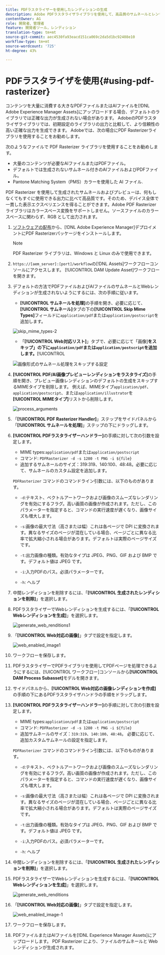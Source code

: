 ```yaml
---
title: PDFラスタライザーを使用したレンディションの生成
description: Adobe PDFラスタライザライブラリを使用して、高品質のサムネールとレンディションを生成します。
contentOwner: AG
role: 開発者、管理者
feature: 開発者ツール，レンディション
translation-type: tm+mt
source-git-commit: aec4530fa93eacd151ca069c2da5d1bc92408e10
workflow-type: tm+mt
source-wordcount: '725'
ht-degree: 43%

---
```



# PDFラスタライザを使用{#using-pdf-rasterizer}

コンテンツを大量に消費する大きなPDFファイルまたはAIファイルを[!DNL Adobe Experience Manager Assets]にアップロードする場合、デフォルトのライブラリでは正確な出力が生成されない場合があります。 AdobeのPDFラスタライザライブラリでは、初期設定のライブラリの出力と比較して、より信頼性の高い正確な出力を生成できます。 Adobeでは、次の場合にPDF Rasterizerライブラリを使用することをお勧めします。

次のようなファイルで PDF Rasterizer ライブラリを使用することをお勧めします。

* 大量のコンテンツが必要なAIファイルまたはPDFファイル。
* デフォルトでは生成されないサムネール付きのAIファイルおよびPDFファイル。
* Pantone Matching System（PMS）カラーを使用した AI ファイル.

PDF Rasterizer を使用して生成されたサムネールおよびプレビューは、何もしなくてもすぐに使用できる出力に比べて高品質です。そのため、デバイス全体で一貫した表示エクスペリエンスを得ることができます。Adobe PDF Rasterizer ライブラリはカラースペース変換をサポートしません。ソースファイルのカラースペースに関わらず、RGB として出力されます。

1. [ソフトウェアの配布](https://experience.adobe.com/#/downloads/content/software-distribution/en/aem.html?package=/content/software-distribution/en/details.html/content/dam/aem/public/adobe/packages/cq640/product/assets/aem-assets-pdf-rasterizer-pkg)から、[!DNL Adobe Experience Manager]デプロイメントにPDF Rasterizerパッケージをインストールします。

   >[!NOTE]
   >
   >PDF Rasterizer ライブラリは、Windows と Linux のみで使用できます。

1. `https://[aem_server]:[port]/workflow`の[!DNL Assets]ワークフローコンソールにアクセスします。 [!UICONTROL DAM Update Asset]ワークフローを開きます。

1. デフォルトの方法でPDFファイルおよびAIファイルのサムネールとWebレンディションが生成されないようにするには、次の手順に従います。

   * **[!UICONTROL サムネールを処理]**&#x200B;の手順を開き、必要に応じて、**[!UICONTROL サムネール]**&#x200B;タブの下の&#x200B;**[!UICONTROL Skip Mime Types]**&#x200B;フィールドに`application/pdf`または`application/postscript`を追加します。

   ![skip_mime_types-2](assets/skip_mime_types-2.png)

   * 「**[!UICONTROL Web対応リスト]**」タブで、必要に応じて「画像&#x200B;]**をスキップ」の下に`application/pdf`または`application/postscript`を追加します。**[!UICONTROL 

   ![画像形式のサムネール処理をスキップする設定](assets/web_enabled_imageskiplist.png)

1. **[!UICONTROL PDF/AI画像プレビューレンディションをラスタライズ]**&#x200B;の手順を開き、プレビュー画像レンディションのデフォルトの生成をスキップするMIMEタイプを削除します。 例えば、MIMEタイプ`application/pdf`、`application/postscript`、または`application/illustrator`を&#x200B;**[!UICONTROL MIMEタイプ]**&#x200B;リストから削除します。

   ![process_arguments](assets/process_arguments.png)

1. 「**[!UICONTROL PDF Rasterizer Handler]**」ステップをサイドパネルから「**[!UICONTROL サムネールを処理]**」ステップの下にドラッグします。
1. **[!UICONTROL PDFラスタライザーハンドラー]**&#x200B;の手順に対して次の引数を設定します。

   * MIME types:`application/pdf`または`application/postscript`
   * コマンド: `PDFRasterizer -d -s 1280 -t PNG -i ${file}`
   * 追加するサムネールのサイズ：319:319、140:100、48:48。必要に応じて、サムネールのカスタム設定を追加します。

   `PDFRasterizer` コマンドのコマンドライン引数には、以下のものがあります。

   * `-d`:テキスト、ベクトルアートワークおよび画像のスムーズなレンダリングを有効にするフラグ。高い画質の画像が作成されます。ただし、このパラメーターを指定すると、コマンドの実行速度が遅くなり、画像サイズも増大します。

   * `-s`:画像の最大寸法（高さまたは幅）これは各ページで DPI に変換されます。異なるサイズのページが混在している場合、ページごとに異なる比率で拡大縮小される場合があります。デフォルトは実際のページサイズです。

   * `-t`:出力画像の種類。有効なタイプは JPEG、PNG、GIF および BMP です。デフォルト値は JPEG です。

   * `-i`:入力PDFのパス。必須パラメーターです。

   * `-h`: ヘルプ


1. 中間レンディションを削除するには、「**[!UICONTROL 生成されたレンディションを削除]**」を選択します。
1. PDFラスタライザーでWebレンディションを生成するには、「**[!UICONTROL Webレンディションを生成]**」を選択します。

   ![generate_web_renditions1](assets/generate_web_renditions1.png)

1. 「**[!UICONTROL Web対応の画像]**」タブで設定を指定します。

   ![web_enabled_image1](assets/web_enabled_image1.png)

1. ワークフローを保存します。
1. PDFラスタライザーでPDFライブラリを使用してPDFページを処理できるようにするには、[!UICONTROL ワークフロー]コンソールから&#x200B;**[!UICONTROL DAM Process Subasset]**&#x200B;モデルを開きます。
1. サイドパネルから、**[!UICONTROL Web対応の画像レンディションを作成]**&#x200B;の手順の下にあるPDFラスタライザハンドラの手順をドラッグします。
1. **[!UICONTROL PDFラスタライザーハンドラー]**&#x200B;の手順に対して次の引数を設定します。

   * MIME types:`application/pdf`または`application/postscript`
   * コマンド: `PDFRasterizer -d -s 1280 -t PNG -i ${file}`
   * 追加サムネールのサイズ：`319:319`、`140:100`、`48:48`。 必要に応じて、追加カスタムサムネールの設定を指定します。

   `PDFRasterizer` コマンドのコマンドライン引数には、以下のものがあります。

   * `-d`:テキスト、ベクトルアートワークおよび画像のスムーズなレンダリングを有効にするフラグ。高い画質の画像が作成されます。ただし、このパラメーターを指定すると、コマンドの実行速度が遅くなり、画像サイズも増大します。

   * `-s`:画像の最大寸法（高さまたは幅）これは各ページで DPI に変換されます。異なるサイズのページが混在している場合、ページごとに異なる比率で拡大縮小される場合があります。デフォルトは実際のページサイズです。

   * `-t`:出力画像の種類。有効なタイプは JPEG、PNG、GIF および BMP です。デフォルト値は JPEG です。

   * `-i`:入力PDFのパス。必須パラメーターです。

   * `-h`: ヘルプ


1. 中間レンディションを削除するには、「**[!UICONTROL 生成されたレンディションを削除]**」を選択します。
1. PDFラスタライザーでWebレンディションを生成するには、「**[!UICONTROL Webレンディションを生成]**」を選択します。

   ![generate_web_renditions](assets/generate_web_renditions.png)

1. 「**[!UICONTROL Web対応の画像]**」タブで設定を指定します。

   ![web_enabled_image-1](assets/web_enabled_image-1.png)

1. ワークフローを保存します。
1. PDFファイルまたはAIファイルを[!DNL Experience Manager Assets]にアップロードします。 PDF Rasterizer により、ファイルのサムネールと Web レンディションが生成されます。
